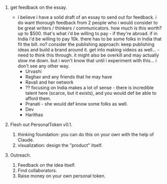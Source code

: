 1. get feedback on the essay.
	- i believe i have a solid draft of an essay to send out for feedback. i do want thorough feedback from 2 people who i would consider to be great writers / thinkers / communicators. how much is this worth? up to $500. that's what i'd be willing to pay - if they're abroad. if in India i'd be willing to pay 10k. there has to be some folks in India that fit the bill. no? consider the publishing approach: keep publishing ideas and build a brand around it. get into making videos as well... - need to think this through. it might also be overkill and may actually slow me down. but i won't know that until i experiment with this... i don't see any other way.
		- Urvashi
		- Raghav and any friends that he may have
		- Ravali and her network
		- ?? focusing on India makes a lot of sense - there is incredible talent here (scarce, but it exists), and you would def be able to afford them.
		- Pranati - she would def know some folks as well.
		- Dev
		- Harithas

2. Flesh out PersonalToken v0.1. 
	1. thinking foundation: you can do this on your own with the help of Claude.
	2. visualization: design the "product" itself.

3. Outreach.
	1. Feedback on the idea itself.
	2. Find collaborators.
	3. Raise money on your own personal token.